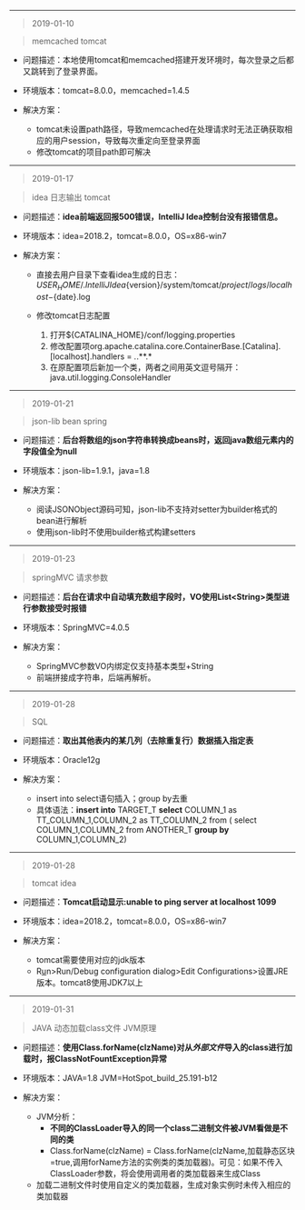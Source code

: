 ------------------
> 2019-01-10

> memcached tomcat

+ 问题描述：本地使用tomcat和memcached搭建开发环境时，每次登录之后都又跳转到了登录界面。

+ 环境版本：tomcat=8.0.0，memcached=1.4.5

+ 解决方案：
	
	+ tomcat未设置path路径，导致memcached在处理请求时无法正确获取相应的用户session，导致每次重定向至登录界面
	+ 修改tomcat的项目path即可解决

--------------------------------

> 2019-01-17

> idea 日志输出 tomcat
    	
+ 问题描述：**idea前端返回报500错误，IntelliJ Idea控制台没有报错信息。**

+ 环境版本：idea=2018.2，tomcat=8.0.0，OS=x86-win7

+ 解决方案：
	+ 直接去用户目录下查看idea生成的日志：${USER_HOME}/.IntelliJIdea${version}/system/tomcat/${project}/logs/localhost-${date}.log
	
	+ 修改tomcat日志配置
	
		1. 打开${CATALINA_HOME}/conf/logging.properties
		2. 修改配置项org.apache.catalina.core.ContainerBase.[Catalina].[localhost].handlers = *.*.**.*
		3. 在原配置项后新加一个类，两者之间用英文逗号隔开：java.util.logging.ConsoleHandler

--------------------------------

> 2019-01-21

> json-lib bean spring

+ 问题描述：**后台将数组的json字符串转换成beans时，返回java数组元素内的字段值全为null**

+ 环境版本：json-lib=1.9.1，java=1.8

+ 解决方案：

	* 阅读JSONObject源码可知，json-lib不支持对setter为builder格式的bean进行解析
	* 使用json-lib时不使用builder格式构建setters

--------------------------------

> 2019-01-23

> springMVC 请求参数

+ 问题描述：**后台在请求中自动填充数组字段时，VO使用List<String\>类型进行参数接受时报错**

+ 环境版本：SpringMVC=4.0.5

+ 解决方案：
	
	* SpringMVC参数VO内绑定仅支持基本类型+String
	* 前端拼接成字符串，后端再解析。
	
--------------------------------

> 2019-01-28

> SQL

+ 问题描述：**取出其他表内的某几列（去除重复行）数据插入指定表**

+ 环境版本：Oracle12g

+ 解决方案：
	* insert into select语句插入；group by去重
	* 具体语法：**insert into** TARGET_T **select** COLUMN_1 as TT_COLUMN_1,COLUMN_2 as TT_COLUMN_2 from ( select COLUMN_1,COLUMN_2 from ANOTHER_T **group by** COLUMN_1,COLUMN_2)

--------------------------------

> 2019-01-28

> tomcat idea

+ 问题描述：**Tomcat启动显示:unable to ping server at localhost 1099**

+ 环境版本：idea=2018.2，tomcat=8.0.0，OS=x86-win7

+ 解决方案：
	* tomcat需要使用对应的jdk版本
	* R<u>u</u>n\>Run/Debug configuration dialog\>Edit Configurations>设置JRE版本。tomcat8使用JDK7以上
	
---------------------------

> 2019-01-31

> JAVA 动态加载class文件 JVM原理

+ 问题描述：**使用Class.forName(clzName)对从*外部文件*导入的class进行加载时，报ClassNotFountException异常**

+ 环境版本：JAVA=1.8 JVM=HotSpot_build_25.191-b12

+ 解决方案：
	+ JVM分析：
		+ **不同的ClassLoader导入的同一个class二进制文件被JVM看做是不同的类**
		+ Class.forName(clzName) = Class.forName(clzName,加载静态区块=true,调用forName方法的实例类的类加载器)。可见：如果不传入ClassLoader参数，将会使用调用者的类加载器来生成Class
	+ 加载二进制文件时使用自定义的类加载器，生成对象实例时未传入相应的类加载器
